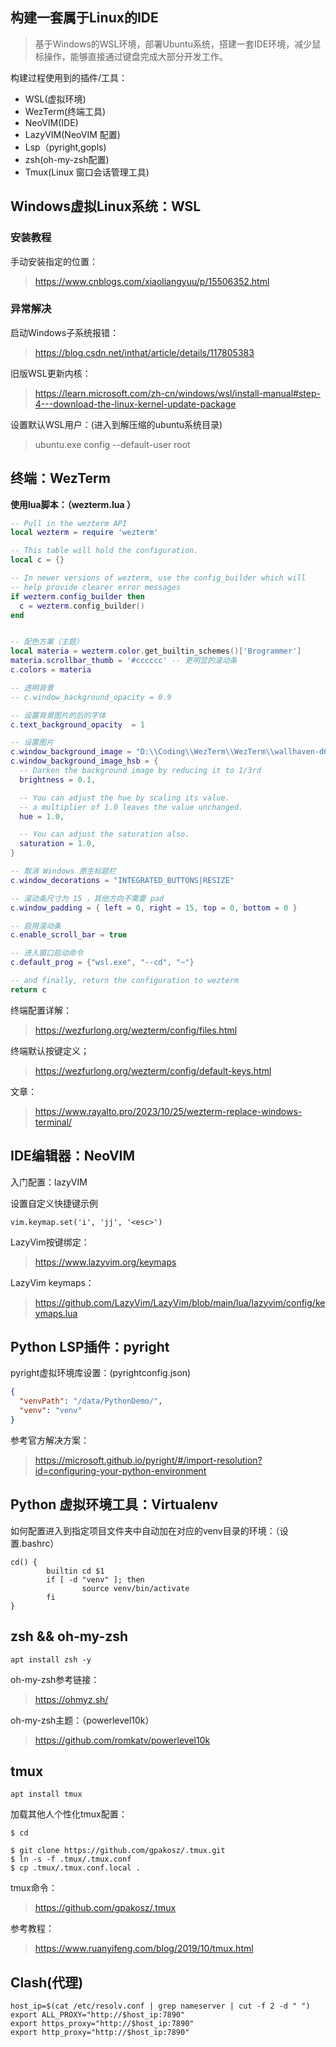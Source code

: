## 构建一套属于Linux的IDE

> 基于Windows的WSL环境，部署Ubuntu系统，搭建一套IDE环境，减少鼠标操作，能够直接通过键盘完成大部分开发工作。

构建过程使用到的插件/工具：
- WSL(虚拟环境)
- WezTerm(终端工具)
- NeoVIM(IDE)
- LazyVIM(NeoVIM 配置)
- Lsp（pyright,gopls)
- zsh(oh-my-zsh配置)
- Tmux(Linux 窗口会话管理工具)


## Windows虚拟Linux系统：WSL

### 安装教程

手动安装指定的位置：
> https://www.cnblogs.com/xiaoliangyuu/p/15506352.html

### 异常解决

启动Windows子系统报错：
> https://blog.csdn.net/inthat/article/details/117805383

旧版WSL更新内核：
> https://learn.microsoft.com/zh-cn/windows/wsl/install-manual#step-4---download-the-linux-kernel-update-package

设置默认WSL用户：(进入到解压缩的ubuntu系统目录)
> ubuntu.exe config --default-user root

## 终端：WezTerm

**使用lua脚本：（wezterm.lua ）**
```lua
-- Pull in the wezterm API
local wezterm = require 'wezterm'

-- This table will hold the configuration.
local c = {}

-- In newer versions of wezterm, use the config_builder which will
-- help provide clearer error messages
if wezterm.config_builder then
  c = wezterm.config_builder()
end


-- 配色方案（主题）
local materia = wezterm.color.get_builtin_schemes()['Brogrammer']
materia.scrollbar_thumb = '#cccccc' -- 更明显的滚动条
c.colors = materia

-- 透明背景
-- c.window_background_opacity = 0.9

-- 设置背景图片的后的字体
c.text_background_opacity  = 1

-- 设置图片
c.window_background_image = "D:\\Coding\\WezTerm\\WezTerm\\wallhaven-d66zrl.jpg"
c.window_background_image_hsb = {
  -- Darken the background image by reducing it to 1/3rd
  brightness = 0.1,

  -- You can adjust the hue by scaling its value.
  -- a multiplier of 1.0 leaves the value unchanged.
  hue = 1.0,

  -- You can adjust the saturation also.
  saturation = 1.0,
}

-- 取消 Windows 原生标题栏
c.window_decorations = "INTEGRATED_BUTTONS|RESIZE"

-- 滚动条尺寸为 15 ，其他方向不需要 pad
c.window_padding = { left = 0, right = 15, top = 0, bottom = 0 }

-- 启用滚动条
c.enable_scroll_bar = true

-- 进入窗口启动命令
c.default_prog = {"wsl.exe", "--cd", "~"}

-- and finally, return the configuration to wezterm
return c
```

终端配置详解：
> https://wezfurlong.org/wezterm/config/files.html

终端默认按键定义；
> https://wezfurlong.org/wezterm/config/default-keys.html

文章：
> https://www.rayalto.pro/2023/10/25/wezterm-replace-windows-terminal/

## IDE编辑器：NeoVIM

入门配置：lazyVIM

设置自定义快捷键示例
```
vim.keymap.set('i', 'jj', '<esc>')
```

LazyVim按键绑定：
> https://www.lazyvim.org/keymaps

LazyVim keymaps：
> https://github.com/LazyVim/LazyVim/blob/main/lua/lazyvim/config/keymaps.lua

## Python LSP插件：pyright

pyright虚拟环境库设置：(pyrightconfig.json)
```json
{
  "venvPath": "/data/PythonDemo/",
  "venv": "venv"
}
```

参考官方解决方案：
> https://microsoft.github.io/pyright/#/import-resolution?id=configuring-your-python-environment


## Python 虚拟环境工具：Virtualenv

如何配置进入到指定项目文件夹中自动加在对应的venv目录的环境：（设置.bashrc）
```
cd() {
        builtin cd $1
        if [ -d "venv" ]; then
                source venv/bin/activate
        fi
}
```


## zsh && oh-my-zsh

```shell
apt install zsh -y
```

oh-my-zsh参考链接：
> https://ohmyz.sh/

oh-my-zsh主题：（powerlevel10k）
> https://github.com/romkatv/powerlevel10k

## tmux

```
apt install tmux
```

加载其他人个性化tmux配置：
```shell
$ cd

$ git clone https://github.com/gpakosz/.tmux.git
$ ln -s -f .tmux/.tmux.conf
$ cp .tmux/.tmux.conf.local .
```

tmux命令：
> https://github.com/gpakosz/.tmux

参考教程：
> https://www.ruanyifeng.com/blog/2019/10/tmux.html

## Clash(代理)

```
host_ip=$(cat /etc/resolv.conf | grep nameserver | cut -f 2 -d " ")
export ALL_PROXY="http://$host_ip:7890"
export https_proxy="http://$host_ip:7890"
export http_proxy="http://$host_ip:7890"
```
